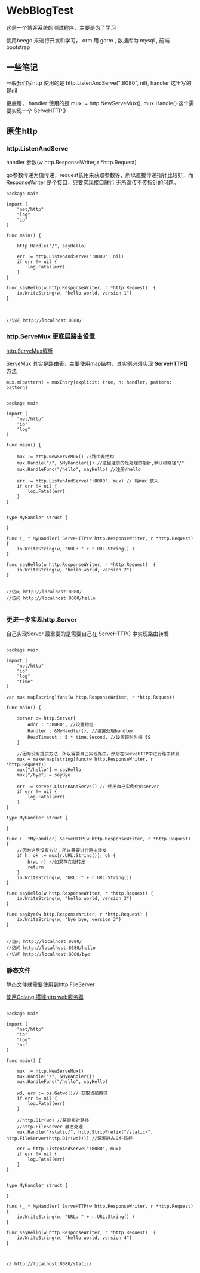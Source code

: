 
# WebBlogTest
这是一个博客系统的测试程序，主要是为了学习

使用beego 来进行开发和学习， orm 用 gorm , 数据库为 mysql , 前端 bootstrap 


## 一些笔记

一般我们写http 使用的是 http.ListenAndServe(":8080", nil), handler 这里写的是nil

更底层， handler 使用的是 mux := http.NewServeMux(), mux.Handle() 这个需要实现一个 ServeHTTP()






## 原生http


### http.ListenAndServe

handler 参数(w http.ResponseWriter, r *http.Request)

go参数传递为值传递，request长用来获取参数等，所以直接传递指针比较好，而 ResponseWriter 是个接口，只要实现接口就行 无所谓传不传指针的问题。


```
package main

import (
	"net/http"
	"log"
	"io"
)

func main() {

	http.Handle("/", sayHello)

	err := http.ListenAndServe(":8080", nil)
	if err != nil {
		log.Fatal(err)
	}
}

func sayHello(w http.ResponseWriter, r *http.Request)  {
	io.WriteString(w, "hello world, version 1")
}



//访问 http://localhost:8080/

```


### http.ServeMux 更底层路由设置

[http.ServeMux解析](http://studygolang.com/articles/4890)

ServeMux 其实是路由表，主要使用map结构，其实例必须实现 **ServeHTTP()** 方法

`mux.m[pattern] = muxEntry{explicit: true, h: handler, pattern: pattern} `

```

package main

import (
	"net/http"
	"io"
	"log"
)

func main() {

	mux := http.NewServeMux() //路由表结构
	mux.Handle("/", &MyHandler{}) //这里注册的是处理的指针,默认根路径"/"
	mux.HandleFunc("/hello", sayHello) //注册/hello 

	err := http.ListenAndServe(":8080", mux) // 将mux 放入
	if err != nil {
		log.Fatal(err)
	}
}


type MyHandler struct {
	
}

func (_ * MyHandler) ServeHTTP(w http.ResponseWriter, r *http.Request)  {
	io.WriteString(w, "URL: " + r.URL.String() )
}

func sayHello(w http.ResponseWriter, r *http.Request)  {
	io.WriteString(w, "hello world, version 2")
}


//访问 http://localhost:8080/
//访问 http://localhost:8080/hello


```



### 更进一步实现http.Server

自己实现Server 最重要的是需要自己在 ServeHTTP() 中实现路由转发

```

package main

import (
	"net/http"
	"io"
	"log"
	"time"
)

var mux map[string]func(w http.ResponseWriter, r *http.Request)

func main() {

	server := http.Server{
		Addr : ":8080", //设置地址
		Handler : &MyHandler{}, //设置处理handler
		ReadTimeout : 5 * time.Second, //设置超时时间 5S
	}

	//因为没有提供方法，所以需要自己实现路由，然后在ServeHTTP中进行路由转发
	mux = make(map[string]func(w http.ResponseWriter, r *http.Request))
	mux["/hello"] = sayHello
	mux["/bye"] = sayBye

	err := server.ListenAndServe() // 使用自己实例化的server
	if err != nil {
		log.Fatal(err)
	}
}

type MyHandler struct {

}

func (_ *MyHandler) ServeHTTP(w http.ResponseWriter, r *http.Request) {
	//因为这里没有方法，所以需要进行路由转发
	if h, ok := mux[r.URL.String()]; ok {
		h(w, r) //如果存在就转发
		return
	}
	io.WriteString(w, "URL: " + r.URL.String())
}

func sayHello(w http.ResponseWriter, r *http.Request) {
	io.WriteString(w, "hello world, version 3")
}

func sayBye(w http.ResponseWriter, r *http.Request) {
	io.WriteString(w, "bye bye, version 3")
}


//访问 http://localhost:8080/
//访问 http://localhost:8080/hello
//访问 http://localhost:8080/bye

```



### 静态文件

静态文件就需要使用到http.FileServer

[使用Golang 搭建http web服务器](http://www.cnblogs.com/yjf512/archive/2012/09/03/2668384.html)


```

package main

import (
	"net/http"
	"io"
	"log"
	"os"
)

func main() {

	mux := http.NewServeMux()
	mux.Handle("/", &MyHandler{})
	mux.HandleFunc("/hello", sayHello)

	wd, err := os.Getwd()// 获取当前路径
	if err != nil {
		log.Fatal(err)
	}

	//http.Dir(wd) //获取相对路径
	//http.FileServer 静态处理
	mux.Handle("/static/", http.StripPrefix("/static/", http.FileServer(http.Dir(wd)))) //设置静态文件路径

	err = http.ListenAndServe(":8080", mux)
	if err != nil {
		log.Fatal(err)
	}
}


type MyHandler struct {

}

func (_ * MyHandler) ServeHTTP(w http.ResponseWriter, r *http.Request)  {
	io.WriteString(w, "URL: " + r.URL.String() )
}

func sayHello(w http.ResponseWriter, r *http.Request)  {
	io.WriteString(w, "hello world, version 4")
}



// http://localhost:8080/static/

```
